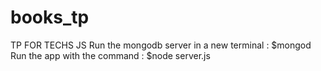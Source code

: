 # books_tp
TP FOR TECHS JS
Run the mongodb server in a new terminal :
$mongod
Run the app with the command :
$node server.js


